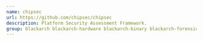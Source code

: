```yaml
---
name: chipsec
url: https://github.com/chipsec/chipsec
description: Platform Security Assessment Framework.
group: blackarch blackarch-hardware blackarch-binary blackarch-forensic blackarch-scanner blackarch-fuzzer
---
```

